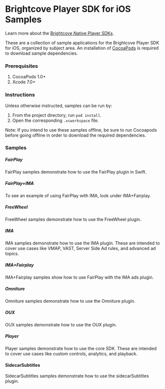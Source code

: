 Brightcove Player SDK for iOS Samples
=====================================
Learn more about the [Brightcove Native Player SDKs](http://docs.brightcove.com/en/video-cloud/mobile-sdks/index.html).

These are a collection of sample applications for the Brightcove Player SDK for iOS, organized by subject area. An installation of [CocoaPods][cocoapods] is required to download sample dependencies.

### Prerequisites

1. CocoaPods 1.0+
1. Xcode 7.0+

### Instructions

Unless otherwise instructed, samples can be run by:  

1. From the project directory, run `pod install`. 
1. Open the corresponding `.xcworkspace` file.

Note: If you intend to use these samples offline, be sure to run Cocoapods before going offline in order to download the required dependencies.

### Samples

##### FairPlay

FairPlay samples demonstrate how to use the FairPlay plugin in Swift.

##### FairPlay+IMA
To see an example of using FairPlay with IMA, look under IMA+Fairplay.

##### FreeWheel

FreeWheel samples demonstrate how to use the FreeWheel plugin.

##### IMA

IMA samples demonstrate how to use the IMA plugin. These are intended to cover use cases like VMAP, VAST, Server Side Ad rules, and advanced ad topics.

##### IMA+Fairplay
IMA+Fairplay samples show how to use FairPlay with the IMA ads plugin.

##### Omniture

Omniture samples demonstrate how to use the Omniture plugin.

##### OUX

OUX samples demonstrate how to use the OUX plugin.

##### Player

Player samples demonstrate how to use the core SDK. These are intended to cover use cases like custom controls, analytics, and playback.

#### SidecarSubtitles

SidecarSubtitles samples demonstrate how to use the sidecarSubtitles plugin.

[cocoapods]: http://www.cocoapods.org
